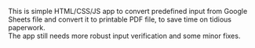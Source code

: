 This is simple HTML/CSS/JS app to convert predefined input from Google Sheets file and convert it to printable PDF file, to save time on tidious paperwork. \
The app still needs more robust input verification and some minor fixes.
